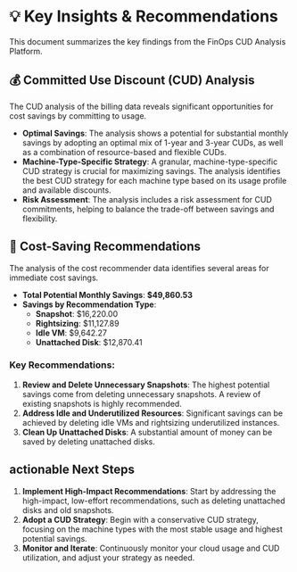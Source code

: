 # 💡 Key Insights & Recommendations

This document summarizes the key findings from the FinOps CUD Analysis Platform.

## 💰 Committed Use Discount (CUD) Analysis

The CUD analysis of the billing data reveals significant opportunities for cost savings by committing to usage.

- **Optimal Savings**: The analysis shows a potential for substantial monthly savings by adopting an optimal mix of 1-year and 3-year CUDs, as well as a combination of resource-based and flexible CUDs.
- **Machine-Type-Specific Strategy**: A granular, machine-type-specific CUD strategy is crucial for maximizing savings. The analysis identifies the best CUD strategy for each machine type based on its usage profile and available discounts.
- **Risk Assessment**: The analysis includes a risk assessment for CUD commitments, helping to balance the trade-off between savings and flexibility.

## 🔧 Cost-Saving Recommendations

The analysis of the cost recommender data identifies several areas for immediate cost savings.

- **Total Potential Monthly Savings**: **$49,860.53**
- **Savings by Recommendation Type**:
  - **Snapshot**: $16,220.00
  - **Rightsizing**: $11,127.89
  - **Idle VM**: $9,642.27
  - **Unattached Disk**: $12,870.41

### Key Recommendations:

1.  **Review and Delete Unnecessary Snapshots**: The highest potential savings come from deleting unnecessary snapshots. A review of existing snapshots is highly recommended.
2.  **Address Idle and Underutilized Resources**: Significant savings can be achieved by deleting idle VMs and rightsizing underutilized instances.
3.  **Clean Up Unattached Disks**: A substantial amount of money can be saved by deleting unattached disks.

##  actionable Next Steps

1.  **Implement High-Impact Recommendations**: Start by addressing the high-impact, low-effort recommendations, such as deleting unattached disks and old snapshots.
2.  **Adopt a CUD Strategy**: Begin with a conservative CUD strategy, focusing on the machine types with the most stable usage and highest potential savings.
3.  **Monitor and Iterate**: Continuously monitor your cloud usage and CUD utilization, and adjust your strategy as needed.
